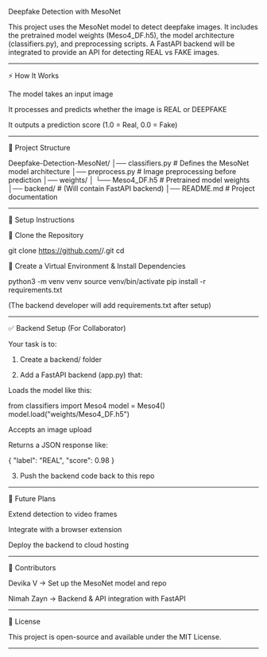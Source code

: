 Deepfake Detection with MesoNet

This project uses the MesoNet model to detect deepfake images.
It includes the pretrained model weights (Meso4_DF.h5), the model architecture (classifiers.py), and preprocessing scripts.
A FastAPI backend will be integrated to provide an API for detecting REAL vs FAKE images.


---

⚡ How It Works

The model takes an input image

It processes and predicts whether the image is REAL or DEEPFAKE

It outputs a prediction score (1.0 = Real, 0.0 = Fake)



---

📂 Project Structure

Deepfake-Detection-MesoNet/
│── classifiers.py         # Defines the MesoNet model architecture
│── preprocess.py          # Image preprocessing before prediction
│── weights/
│   └── Meso4_DF.h5        # Pretrained model weights
│── backend/               # (Will contain FastAPI backend)
│── README.md              # Project documentation


---

🚀 Setup Instructions

⿡ Clone the Repository

git clone https://github.com/<your-username>/<your-repo>.git
cd <your-repo>

⿢ Create a Virtual Environment & Install Dependencies

python3 -m venv venv
source venv/bin/activate
pip install -r requirements.txt

(The backend developer will add requirements.txt after setup)


---

✅ Backend Setup (For Collaborator)

Your task is to:

1. Create a backend/ folder


2. Add a FastAPI backend (app.py) that:

Loads the model like this:

from classifiers import Meso4
model = Meso4()
model.load("weights/Meso4_DF.h5")

Accepts an image upload

Returns a JSON response like:

{
  "label": "REAL",
  "score": 0.98
}



3. Push the backend code back to this repo




---

🔮 Future Plans

Extend detection to video frames

Integrate with a browser extension

Deploy the backend to cloud hosting



---

🤝 Contributors

Devika V → Set up the MesoNet model and repo

Nimah Zayn → Backend & API integration with FastAPI



---

📜 License

This project is open-source and available under the MIT License.



---
